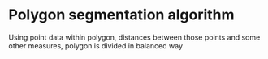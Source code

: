 # Polygon segmentation algorithm
Using point data within polygon, distances between those points and some other measures, polygon is divided in balanced way
